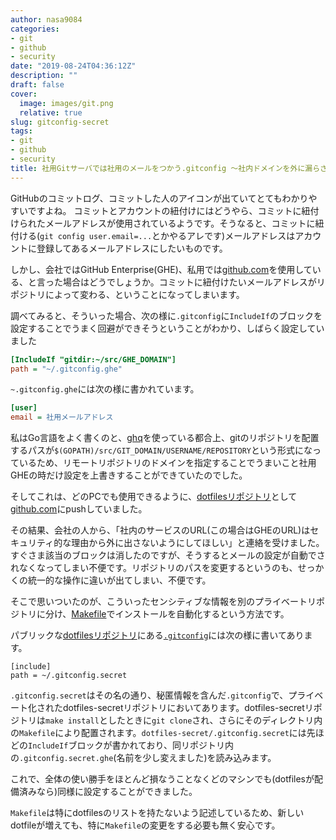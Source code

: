 ```yaml
---
author: nasa9084
categories:
- git
- github
- security
date: "2019-08-24T04:36:12Z"
description: ""
draft: false
cover:
  image: images/git.png
  relative: true
slug: gitconfig-secret
tags:
- git
- github
- security
title: 社用Gitサーバでは社用のメールをつかう.gitconfig 〜社内ドメインを外に漏らさない編〜
---
```



GitHubのコミットログ、コミットした人のアイコンが出ていてとてもわかりやすいですよね。
コミットとアカウントの紐付けにはどうやら、コミットに紐付けられたメールアドレスが使用されているようです。そうなると、コミットに紐付ける(`git config user.email=...`とかやるアレです)メールアドレスはアカウントに登録してあるメールアドレスにしたいものです。

しかし、会社ではGitHub Enterprise(GHE)、私用では[github.com](https://github.com)を使用している、と言った場合はどうでしょうか。コミットに紐付けたいメールアドレスがリポジトリによって変わる、ということになってしまいます。

調べてみると、そういった場合、次の様に`.gitconfig`に`IncludeIf`のブロックを設定することでうまく回避ができそうということがわかり、しばらく設定していました

``` ini
[IncludeIf "gitdir:~/src/GHE_DOMAIN"]
path = "~/.gitconfig.ghe"
```

`~.gitconfig.ghe`には次の様に書かれています。

``` ini
[user]
email = 社用メールアドレス
```
私はGo言語をよく書くのと、[ghq](https://github.com/motemen/ghq)を使っている都合上、gitのリポジトリを配置するパスが`$(GOPATH)/src/GIT_DOMAIN/USERNAME/REPOSITORY`という形式になっているため、リモートリポジトリのドメインを指定することでうまいこと社用GHEの時だけ設定を上書きすることができていたのでした。

そしてこれは、どのPCでも使用できるように、[dotfilesリポジトリ](https://github.com/nasa9084/dotfiles)として[github.com](https://github.com)にpushしていました。

その結果、会社の人から、「社内のサービスのURL(この場合はGHEのURL)はセキュリティ的な理由から外に出さないようにしてほしい」と連絡を受けました。すぐさま該当のブロックは消したのですが、そうするとメールの設定が自動でされなくなってしまい不便です。リポジトリのパスを変更するというのも、せっかくの統一的な操作に違いが出てしまい、不便です。

そこで思いついたのが、こういったセンシティブな情報を別のプライベートリポジトリに分け、[Makefile](https://github.com/nasa9084/dotfiles/blob/master/Makefile)でインストールを自動化するという方法です。

パブリックな[dotfilesリポジトリ](https://github.com/nasa9084/dotfiles)にある[`.gitconfig`](https://github.com/nasa9084/dotfiles/blob/master/.gitconfig)には次の様に書いてあります。

```
[include]
path = ~/.gitconfig.secret
```

`.gitconfig.secret`はその名の通り、秘匿情報を含んだ`.gitconfig`で、プライベート化されたdotfiles-secretリポジトリにおいてあります。dotfiles-secretリポジトリは`make install`としたときに`git clone`され、さらにそのディレクトリ内の`Makefile`により配置されます。`dotfiles-secret/.gitconfig.secret`には先ほどの`IncludeIf`ブロックが書かれており、同リポジトリ内の`.gitconfig.secret.ghe`(名前を少し変えました)を読み込みます。

これで、全体の使い勝手をほとんど損なうことなくどのマシンでも(dotfilesが配備済みなら)同様に設定することができました。

`Makefile`は特にdotfilesのリストを持たないよう記述しているため、新しいdotfileが増えても、特に`Makefile`の変更をする必要も無く安心です。



